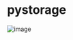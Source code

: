 # pystorage

![image](https://github.com/Jimmy01240397/CTF-writeup/assets/57281249/527e9406-81b3-4a00-8c64-c317d5b9a0a4)
